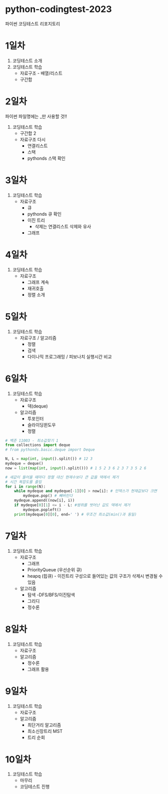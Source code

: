 # python-codingtest-2023
파이썬 코딩테스트 리포지토리

# 1일차
1. 코딩테스트 소개
2. 코딩테스트 학습
    - 자료구조 - 배열/리스트
    - 구간합

# 2일차
파이썬 파일명에는 _만 사용할 것!!
1. 코딩테스트 학습
    - 구간합 2
    - 자료구조 다시
        - 연결리스트
        - 스택
        - pythonds 스택 확인

# 3일차
1. 코딩테스트 학습
    - 자료구조
        - 큐
        - pythonds 큐 확인
        - 이진 트리
            - 삭제는 연결리스트 삭제와 유사
        - 그래프

# 4일차
1. 코딩테스트 학습
    - 자료구조
        - 그래프 계속
        - 재귀호출
        - 정렬 소개

# 5일차
1. 코딩테스트 학습
    - 자료구조 / 알고리즘
        - 정렬
        - 검색
        - 다이나믹 프로그래밍 / 피보나치 실행시간 비교

# 6일차
1. 코딩테스트 학습
    - 자료구조
        -  덱(deque)
    - 알고리즘
        -  투포인터
        -  슬라이딩윈도우
        -  정렬

```python
# 백준 11003 - 최소값찾기 1
from collections import deque
# from pythonds.basic.deque import Deque

N, L = map(int, input().split()) # 12 3
mydeque = deque()
now = list(map(int, input().split())) # 1 5 2 3 6 2 3 7 3 5 2 6

# 새값이 들어올 때마다 정렬 대신 현재수보다 큰 값을 덱에서 제거
# 시간 복잡도를 줄임
for i in range(N):
    while mydeque and mydeque[-1][0] > now[i]: # 인덱스가 현재값보다 크면
        mydeque.pop() # 빼버린다
    mydeque.append((now[i], i))
    if mydeque[0][1] <= i - L: #범위를 벗어난 값도 덱에서 제거
        mydeque.popleft()
    print(mydeque[0][0], end=' ') # 무조건 최소값(min()과 동일)
```

# 7일차
1. 코딩테스트 학습
    - 자료구조
        -  그래프
        -  PriorityQueue (우선순위 큐)
        -  heapq (힙큐) - 이진트리 구성으로 들어있는 값의 구조가 삭제시 변경될 수 있음
    - 알고리즘
        -  탐색 -DFS/BFS/이진탐색
        -  그리디
        -  정수론

# 8일차
1. 코딩테스트 학습
    - 자료구조
    - 알고리즘
        - 정수론
        - 그래프 활용

# 9일차
1. 코딩테스트 학습
    - 자료구조
    - 알고리즘
        - 최단거리 알고리즘
        - 최소신장트리 MST
        - 트리 순회

# 10일차
1. 코딩테스트 학습
    - 마무리
    - 코딩테스트 진행
        
